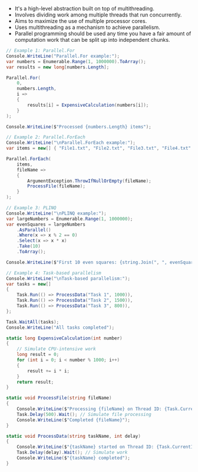 - It's a high-level abstraction built on top of multithreading.
- Involves dividing work among multiple threads that run concurrently.
- Aims to maximize the use of multiple processor cores.
- Uses multithreading as a mechanism to achieve parallelism.
- Parallel programming should be used any time you have a fair amount of computation work that can be split up into independent chunks.

```csharp
// Example 1: Parallel.For
Console.WriteLine("Parallel.For example:");
var numbers = Enumerable.Range(1, 1000000).ToArray();
var results = new long[numbers.Length];

Parallel.For(
    0,
    numbers.Length,
    i =>
    {
        results[i] = ExpensiveCalculation(numbers[i]);
    }
);

Console.WriteLine($"Processed {numbers.Length} items");

// Example 2: Parallel.ForEach
Console.WriteLine("\nParallel.ForEach example:");
var items = new[] { "File1.txt", "File2.txt", "File3.txt", "File4.txt" };

Parallel.ForEach(
    items,
    fileName =>
    {
        ArgumentException.ThrowIfNullOrEmpty(fileName);
        ProcessFile(fileName);
    }
);

// Example 3: PLINQ
Console.WriteLine("\nPLINQ example:");
var largeNumbers = Enumerable.Range(1, 1000000);
var evenSquares = largeNumbers
    .AsParallel()
    .Where(x => x % 2 == 0)
    .Select(x => x * x)
    .Take(10)
    .ToArray();

Console.WriteLine($"First 10 even squares: {string.Join(", ", evenSquares)}");

// Example 4: Task-based parallelism
Console.WriteLine("\nTask-based parallelism:");
var tasks = new[]
{
    Task.Run(() => ProcessData("Task 1", 1000)),
    Task.Run(() => ProcessData("Task 2", 1500)),
    Task.Run(() => ProcessData("Task 3", 800)),
};

Task.WaitAll(tasks);
Console.WriteLine("All tasks completed");

static long ExpensiveCalculation(int number)
{
    // Simulate CPU-intensive work
    long result = 0;
    for (int i = 0; i < number % 1000; i++)
    {
        result += i * i;
    }
    return result;
}

static void ProcessFile(string fileName)
{
    Console.WriteLine($"Processing {fileName} on Thread ID: {Task.CurrentId}");
    Task.Delay(500).Wait(); // Simulate file processing
    Console.WriteLine($"Completed {fileName}");
}

static void ProcessData(string taskName, int delay)
{
    Console.WriteLine($"{taskName} started on Thread ID: {Task.CurrentId}");
    Task.Delay(delay).Wait(); // Simulate work
    Console.WriteLine($"{taskName} completed");
}

```